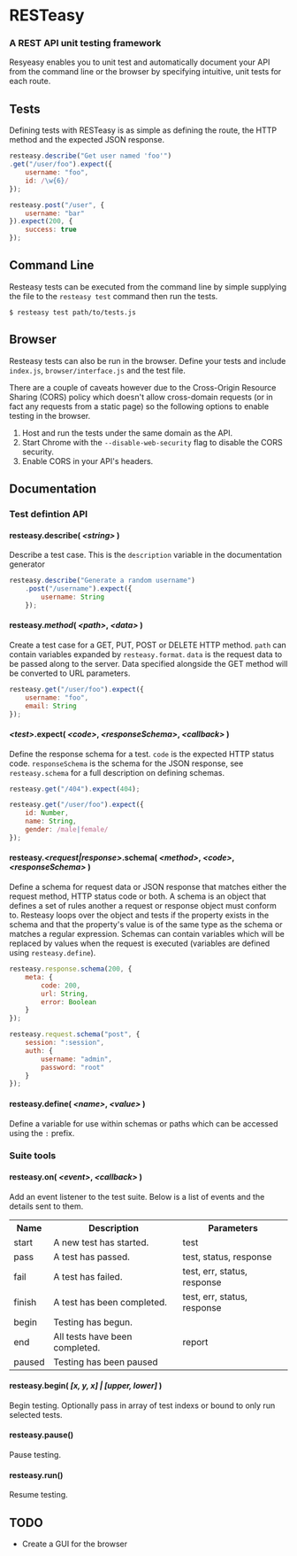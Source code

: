 # RESTeasy
### A REST API unit testing framework
Resyeasy enables you to unit test and automatically document your API from the command line or the browser by specifying intuitive, unit tests for each route.

## Tests
Defining tests with RESTeasy is as simple as defining the route, the HTTP method and the expected JSON response.

```js
resteasy.describe("Get user named 'foo'")
.get("/user/foo").expect({
	username: "foo",
	id: /\w{6}/
});

resteasy.post("/user", {
	username: "bar"
}).expect(200, {
	success: true
});
```

## Command Line
Resteasy tests can be executed from the command line by simple supplying the file to the `resteasy test` command then run the tests.

	$ resteasy test path/to/tests.js

## Browser
Resteasy tests can also be run in the browser. Define your tests and include `index.js`, `browser/interface.js` and the test file.

There are a couple of caveats however due to the Cross-Origin Resource Sharing (CORS) policy which doesn't allow cross-domain requests (or in fact any requests from a static page) so the following options to enable testing in the browser.

1. Host and run the tests under the same domain as the API.
2. Start Chrome with the `--disable-web-security` flag to disable the CORS security.
3. Enable CORS in your API's headers.

## Documentation
### Test defintion API
#### resteasy.describe( _&lt;string>_ )
Describe a test case. This is the `description` variable in the documentation generator

```js
resteasy.describe("Generate a random username")
	.post("/username").expect({
		username: String
	});
```

#### resteasy._method_( _&lt;path>_, _&lt;data>_ )
Create a test case for a GET, PUT, POST or DELETE HTTP method. `path` can contain variables expanded by `resteasy.format`. `data` is the request data to be passed along to the server. Data specified alongside the GET method will be converted to URL parameters.

```js
resteasy.get("/user/foo").expect({
	username: "foo",
	email: String
});
```

#### _&lt;test>_.expect( _&lt;code>_, _&lt;responseSchema>_, _&lt;callback>_ )
Define the response schema for a test. `code` is the expected HTTP status code. `responseSchema` is the schema for the JSON response, see `resteasy.schema` for a full description on defining schemas.

```js
resteasy.get("/404").expect(404);

resteasy.get("/user/foo").expect({
	id: Number,
	name: String,
	gender: /male|female/
});
```

#### resteasy._&lt;request|response>_.schema( _&lt;method>_, _&lt;code>_, _&lt;responseSchema>_ )
Define a schema for request data or JSON response that matches either the request method, HTTP status code or both. A schema is an object that defines a set of rules another a request or response object must conform to. Resteasy loops over the object and tests if the property exists in the schema and that the property's value is of the same type as the schema or matches a regular expression. Schemas can contain variables which will be replaced by values when the request is executed (variables are defined using `resteasy.define`).

```js
resteasy.response.schema(200, {
	meta: {
		code: 200,
		url: String,
		error: Boolean
	}
});

resteasy.request.schema("post", {
	session: ":session",
	auth: {
		username: "admin",
		password: "root"
	}
});
```

#### resteasy.define( _&lt;name>_, _&lt;value>_ )
Define a variable for use within schemas or paths which can be accessed using the `:` prefix.

### Suite tools

#### resteasy.on( _&lt;event>_, _&lt;callback>_ )
Add an event listener to the test suite. Below is a list of events and the details sent to them.

<table>
	<tr>
		<th>Name</th><th>Description</th><th>Parameters</th>
	</tr>
	<tr>
		<td>start</td><td>A new test has started.</td><td>test</td>
	</tr>
	<tr>
		<td>pass</td><td>A test has passed.</td><td>test, status, response</td>
	</tr>
	<tr>
		<td>fail</td><td>A test has failed.</td><td>test, err, status, response</td>
	</tr>
	<tr>
		<td>finish</td><td>A test has been completed.</td><td>test, err, status, response</td>
	</tr>
	<tr>
		<td>begin</td><td>Testing has begun.</td><td></td>
	</tr>
	<tr>
		<td>end</td><td>All tests have been completed.</td><td>report</td>
	</tr>
	<tr>
		<td>paused</td><td>Testing has been paused</td><td></td>
	</tr>
</table>

#### resteasy.begin( _[x, y, x] | [upper, lower]_ )
Begin testing. Optionally pass in array of test indexs or bound to only run selected tests.

#### resteasy.pause()
Pause testing.

#### resteasy.run()
Resume testing.

## TODO
* Create a GUI for the browser